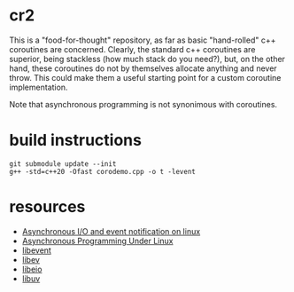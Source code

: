 # cr2
This is a "food-for-thought" repository, as far as basic "hand-rolled" c++ coroutines are concerned. Clearly, the standard c++ coroutines are superior, being stackless (how much stack do you need?), but, on the other hand, these coroutines do not by themselves allocate anything and never throw. This could make them a useful starting point for a custom coroutine implementation.

Note that asynchronous programming is not synonimous with coroutines.

# build instructions
    git submodule update --init
    g++ -std=c++20 -Ofast corodemo.cpp -o t -levent
# resources
* [Asynchronous I/O and event notification on linux](http://davmac.org/davpage/linux/async-io.html)
* [Asynchronous Programming Under Linux](https://unixism.net/loti/async_intro.html)
* [libevent](https://libevent.org/)
* [libev](https://github.com/enki/libev)
* [libeio](http://software.schmorp.de/pkg/libeio.html)
* [libuv](https://github.com/libuv/libuv)

